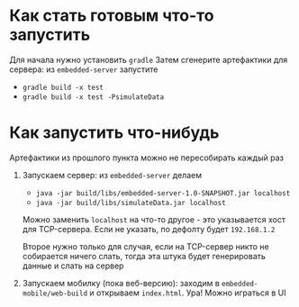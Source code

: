 # Как стать готовым что-то запустить
Для начала нужно установить `gradle`
Затем сгенерите артефактики для сервера: из `embedded-server` запустите
  - `gradle build -x test`
  - `gradle build -x test -PsimulateData`

# Как запустить что-нибудь
Артефактики из прошлого пункта можно не пересобирать каждый раз
1. Запускаем сервер: из `embedded-server` делаем
    - `java -jar build/libs/embedded-server-1.0-SNAPSHOT.jar localhost`
    - `java -jar build/libs/simulateData.jar localhost`
    
    Можно заменить `localhost` на что-то другое - это указывается хост для TCP-сервера. Если не указать, по дефолту будет `192.168.1.2`
    
    Второе нужно только для случая, если на TCP-сервер никто не собирается ничего слать, тогда эта штука будет генерировать данные и слать на сервер

2. Запускаем мобилку (пока веб-версию): заходим в `embedded-mobile/web-build` и открываем `index.html`. Ура! Можно играться в UI

